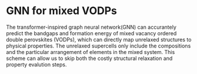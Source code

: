 # GNN for mixed VODPs
The transformer-inspired graph neural network(GNN) can accurantely predict the bandgaps and formation energy of mixed vacancy ordered double perovskites (VODPs), which can directly map unrelaxed structures to physical properties. The unrelaxed supercells only include the compositions and the particular arrangement of elements in the mixed system. This scheme can allow us to skip both the costly structural relaxation and property evalution steps.

